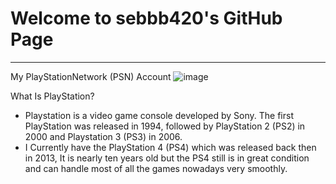 # Welcome to sebbb420's GitHub Page
---
My PlayStationNetwork (PSN) Account
![image](https://user-images.githubusercontent.com/118144889/202071382-152f46b8-3820-4ebb-ae75-513a22f1fd05.png)

What Is PlayStation?
- Playstation is a video game console developed by Sony. The first PlayStation was released in 1994, followed by PlayStation 2 (PS2) in 2000 and Playstation 3 (PS3) in 2006.
- I Currently have the PlayStation 4 (PS4) which was released back then in 2013, It is nearly ten years old but the PS4 still is in great condition and can handle most of all the games nowadays very smoothly.
